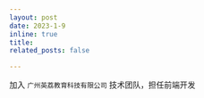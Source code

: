 ```yaml
---
layout: post
date: 2023-1-9 
inline: true
title: 
related_posts: false

---
```




加入 `广州英荔教育科技有限公司` 技术团队，担任前端开发